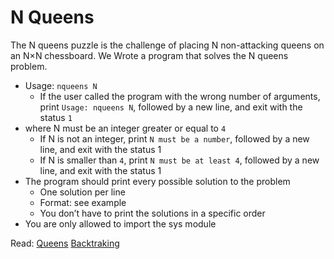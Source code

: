 # N Queens

The N queens puzzle is the challenge of placing N non-attacking queens on an N×N chessboard. We Wrote a program that solves the N queens problem.

 - Usage: `nqueens N`
   - If the user called the program with the wrong number of arguments, print `Usage: nqueens N`, followed by a new line, and exit with the status `1`
 - where N must be an integer greater or equal to `4`
   - If N is not an integer, print `N must be a number`, followed by a new line, and exit with the status 1
   - If N is smaller than `4`, print `N must be at least 4`, followed by a new line, and exit with the status 1
 - The program should print every possible solution to the problem
   - One solution per line
   - Format: see example
   - You don’t have to print the solutions in a specific order
 - You are only allowed to import the sys module

Read: [Queens](https://en.wikipedia.org/wiki/Queen_%28chess%29)
      [Backtraking](https://en.wikipedia.org/wiki/Backtracking)
